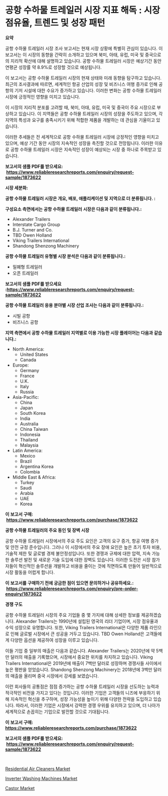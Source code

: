 <p><h1>공항 수하물 트레일러 시장 지표 해독 : 시장 점유율, 트렌드 및 성장 패턴</h1></p><p><strong>요약</strong></p>
<p><p>공항 수하물 트레일러 시장 조사 보고서는 현재 시장 상황에 특별히 관심이 있습니다. 이 보고서는 이 시장의 동향을 간략히 소개하고 있으며 북미, 아태, 유럽, 미국 및 중국으로의 지리적 확산에 대해 설명하고 있습니다. 공항 수하물 트레일러 시장은 예상기간 동안 연평균 성장률 약 8.9%로 성장할 것으로 예상됩니다. </p><p>이 보고서는 공항 수하물 트레일러 시장의 현재 상태와 미래 동향을 탐구하고 있습니다. 최근의 조사결과에 따르면, 세계적인 항공 산업의 성장 및 비즈니스 여행 증가로 인해 공항의 기저 시설에 대한 수요가 증가하고 있습니다. 이러한 변화는 공항 수하물 트레일러 시장에 긍정적인 영향을 미치고 있습니다.</p><p>이 시장의 지리적 분포를 고려할 때, 북미, 아태, 유럽, 미국 및 중국이 주요 시장으로 부상하고 있습니다. 이 지역들은 공항 수하물 트레일러 시장의 성장을 주도하고 있으며, 각 지역의 특성과 요구를 충족시키기 위해 적합한 제품을 개발하는 데 관심을 기울이고 있습니다.</p><p>이러한 추세들은 전 세계적으로 공항 수하물 트레일러 시장에 긍정적인 영향을 미치고 있으며, 예상 기간 동안 시장의 지속적인 성장을 촉진할 것으로 전망됩니다. 이러한 이유로 공항 수하물 트레일러 시장은 지속적인 성장이 예상되는 시장 중 하나로 주목받고 있습니다.</p></p>
<p><strong>보고서의 샘플 PDF를 받으세요: &nbsp;<a href="https://www.reliableresearchreports.com/enquiry/request-sample/1873622">https://www.reliableresearchreports.com/enquiry/request-sample/1873622</a></strong></p>
<p><strong>시장 세분화:</strong></p>
<p><strong> 공항 수하물 트레일러 시장은 개요, 배포, 애플리케이션 및 지역으로 더 분류됩니다. :</strong></p>
<p><strong>구성요소 측면에서는 공항 수하물 트레일러 시장은 다음과 같이 분류됩니다.:</strong></p>
<p><ul><li>Alexander Trailers</li><li>Interstate Cargo Group</li><li>B.J. Turner and Co.</li><li>TBD Owen Holland</li><li>Viking Trailers International</li><li>Shandong Shenzong Machinery</li></ul></p>
<p><strong> 공항 수하물 트레일러 유형별 시장 분석은 다음과 같이 분류됩니다.:</strong></p>
<p><ul><li>밀폐형 트레일러</li><li>오픈 트레일러</li></ul></p>
<p><strong>보고서의 샘플 PDF를 받으세요 :<a href="https://www.reliableresearchreports.com/enquiry/request-sample/1873622">https://www.reliableresearchreports.com/enquiry/request-sample/1873622</a></strong></p>
<p><strong> 공항 수하물 트레일러 응용 분야별 시장 산업 조사는 다음과 같이 분류됩니다.:</strong></p>
<p><ul><li>시빌 공항</li><li>비즈니스 공항</li></ul></p>
<p><strong>지역 측면에서 공항 수하물 트레일러 지역별로 이용 가능한 시장 플레이어는 다음과 같습니다.:</strong></p>
<p><ul>
    <li>
        North America:
        <ul>
            <li>United States</li>
            <li>Canada</li>
        </ul>
    </li>
    <li>
        Europe:
        <ul>
            <li>Germany</li>
            <li>France</li>
            <li>U.K.</li>
            <li>Italy</li>
            <li>Russia</li>
        </ul>
    </li>
    <li>
        Asia-Pacific:
        <ul>
            <li>China</li>
            <li>Japan</li>
            <li>South Korea</li>
            <li>India</li>
            <li>Australia</li>
            <li>China Taiwan</li>
            <li>Indonesia</li>
            <li>Thailand</li>
            <li>Malaysia</li>
        </ul>
    </li>
    <li>
        Latin America:
        <ul>
            <li>Mexico</li>
            <li>Brazil</li>
            <li>Argentina Korea</li>
            <li>Colombia</li>
        </ul>
    </li>
    <li>
        Middle East & Africa:
        <ul>
            <li>Turkey</li>
            <li>Saudi</li>
            <li>Arabia</li>
            <li>UAE</li>
            <li>Korea</li>
        </ul>
    </li>
    </ul></p>
<p><strong>이 보고서 구매: &nbsp;<a href="https://www.reliableresearchreports.com/purchase/1873622">https://www.reliableresearchreports.com/purchase/1873622</a></strong></p>
<p><strong>공항 수하물 트레일러의 주요 동인 및 장벽 시장</strong></p>
<p><p>공항 수하물 트레일러 시장에서의 주요 주도 요인은 고객의 요구 증가, 항공 여행 증가 및 안전 규정 준수입니다. 그러나 이 시장에서의 주요 장애 요인은 높은 초기 투자 비용, 기술적 제한 및 글로벌 경제 불안정성입니다. 또한 경쟁과 규제에 대한 압력, 지속 가능한 솔루션 발전 및 새로운 기술 도입에 대한 장벽도 있습니다. 이러한 도전은 시장 참가자들이 혁신적인 솔루션을 개발하고 비용을 줄이는 것에 직면하도록 만들어 일반적으로 시장 활동을 어렵게 합니다.</p></p>
<p><strong>이 보고서를 구매하기 전에 궁금한 점이 있으면 문의하거나 공유하세요.: &nbsp;<a href="https://www.reliableresearchreports.com/enquiry/pre-order-enquiry/1873622">https://www.reliableresearchreports.com/enquiry/pre-order-enquiry/1873622</a></strong></p>
<p><strong>경쟁 구도</strong></p>
<p><p>공항 수하물 트레일러 시장의 주요 기업들 중 몇 가지에 대해 상세한 정보를 제공하겠습니다. Alexander Trailers는 1990년에 설립된 영국의 리더 기업이며, 시장 점유율과 수익 성장으로 유명합니다. 또한, Viking Trailers International은 다양한 제품 라인으로 인해 글로벌 시장에서 큰 성공을 거두고 있습니다. TBD Owen Holland은 고객들에게 다양한 옵션을 제공하여 성장을 이루고 있습니다.</p><p>이들 기업 중 일부의 매출은 다음과 같습니다. Alexander Trailers는 2020년에 약 5백만 달러의 매출을 기록했으며, 시장에서 중요한 위치를 차지하고 있습니다. Viking Trailers International은 2019년에 매출이 7백만 달러로 성장하며 경쟁사들 사이에서 높은 평판을 얻었습니다. Shandong Shenzong Machinery는 2018년에 3백만 달러의 매출을 올리며 중국 시장에서 강세를 보였습니다.</p><p>이런 회사들의 공통점은 점점 증가하는 공항 수하물 트레일러 시장을 선도하는 능력과 적극적인 비전을 가지고 있다는 것입니다. 이러한 기업은 고객들의 니즈에 부응하기 위해 지속적인 혁신을 추구하며, 성장 가능성을 높이기 위해 다양한 전략을 도입하고 있습니다. 따라서, 이러한 기업은 시장에서 강력한 경쟁 우위를 유지하고 있으며, 더 나아가 세계적으로 손꼽히는 기업으로 발전할 것으로 기대됩니다.</p></p>
<p><strong>이 보고서 구매: &nbsp; <a href="https://www.reliableresearchreports.com/purchase/1873622">https://www.reliableresearchreports.com/purchase/1873622</a></strong></p>
<p><strong>보고서의 샘플 PDF를 받으세요: &nbsp;<a href="https://www.reliableresearchreports.com/enquiry/request-sample/1873622">https://www.reliableresearchreports.com/enquiry/request-sample/1873622</a></strong><strong></strong></p>
<p>&nbsp;</p>
<p><p><a href="https://github.com/Glendatilghmankmgz0rbhwpy/Market-Research-Report-List-1/blob/main/residential-air-cleaners-market.md">Residential Air Cleaners Market</a></p><p><a href="https://github.com/dx0328/Market-Research-Report-List-1/blob/main/inverter-washing-machines-market.md">Inverter Washing Machines Market</a></p><p><a href="https://butternut-bug-553.notion.site/Castor-Market-Offers-Provide-Insightful-Data-for-the-Time-Period-from-2024-to-2031-and-also-Provide--13837a708d214164ba77d24cc49b8efc">Castor Market</a></p></p>